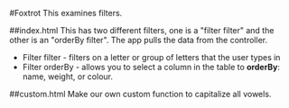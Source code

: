 #Foxtrot
This examines filters.

##index.html
This has two different filters, one is a "filter filter" and the other is an "orderBy filter". The app pulls the data from the controller.
* Filter filter - filters on a letter or group of letters that the user types in
* Filter orderBy - allows you to select a column in the table to **orderBy**: name, weight, or colour.

##custom.html
Make our own custom function to capitalize all vowels.
